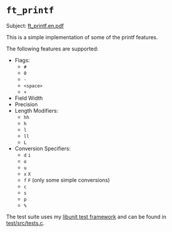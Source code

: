 # `ft_printf`

Subject: [ft_printf.en.pdf](ft_printf.en.pdf)

This is a simple implementation of some of the printf features.

The following features are supported:

- Flags:
  - `#`
  - `0`
  - `-`
  - `<space>`
  - `+`
- Field Width
- Precision
- Length Modifiers:
  - `hh`
  - `h`
  - `l`
  - `ll`
  - `L`
- Conversion Specifiers:
  - `d` `i`
  - `o`
  - `u`
  - `x` `X`
  - `f` `F` (only some simple conversions)
  - `c`
  - `s`
  - `p`
  - `%`

The test suite uses my [libunit test framework](../libunit) and can be found in
[test/src/tests.c](test/src/tests.c).
